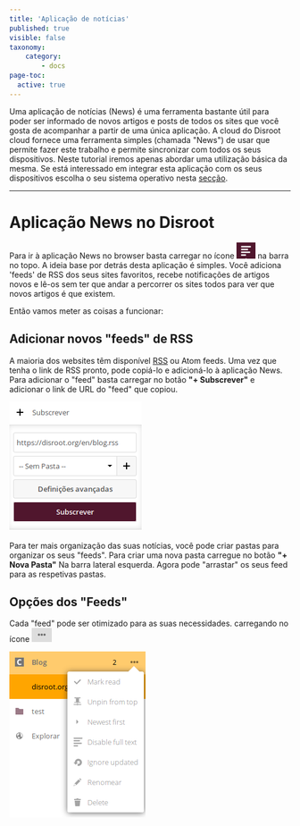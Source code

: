 ```yaml
---
title: 'Aplicação de notícias'
published: true
visible: false
taxonomy:
    category:
        - docs
page-toc:
  active: true
---
```


Uma aplicação de notícias (News) é uma ferramenta bastante útil para poder ser informado de novos artigos e posts de todos os sites que você gosta de acompanhar a partir de uma única aplicação. A cloud do Disroot cloud fornece uma ferramenta simples (chamada "News") de usar que permite fazer este trabalho e permite sincronizar com todos os seus dispositivos. Neste tutorial iremos apenas abordar uma utilização básica da mesma. Se está interessado em integrar esta aplicação com os seus dispositivos escolha o seu sistema operativo nesta [secção](https://howto.disroot.org/nextcloud/sync-with-your-cloud).


----------
# Aplicação News no Disroot

Para ir à aplicação News no browser basta carregar no ícone  ![](pt/news_top_icon.png?resize=20,20) na barra no topo. A ideia base por detrás desta aplicação é simples. Você adiciona 'feeds' de RSS dos seus sites favoritos, recebe notificações de artigos novos e lê-os sem ter que andar a percorrer os sites todos para ver que novos artigos é que existem.

Então vamos meter as coisas a funcionar:

## Adicionar novos "feeds" de RSS
A maioria dos websites têm disponível  [RSS](https://en.wikipedia.org/wiki/RSS) ou Atom feeds. Uma vez que tenha o link de RSS pronto, pode copiá-lo e adicioná-lo à aplicação News.
Para adicionar o "feed" basta carregar no botão **"+ Subscrever"** e adicionar o link de URL do "feed" que copiou.

![](pt/news_add1.png)

Para ter mais organização das suas notícias, você pode criar pastas para organizar os seus "feeds". Para criar uma nova pasta carregue no botão **"+ Nova Pasta"** Na barra lateral esquerda. Agora pode "arrastar" os seus feed para as respetivas pastas.

## Opções dos "Feeds"
Cada "feed" pode ser otimizado para as suas necessidades. carregando no ícone ![](pt/news_threedot.png)

![](pt/news_options.png)
